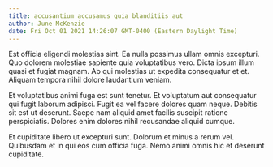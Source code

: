 ```yaml
---
title: accusantium accusamus quia blanditiis aut
author: June McKenzie
date: Fri Oct 01 2021 14:26:07 GMT-0400 (Eastern Daylight Time)
---
```

Est officia eligendi molestias sint. Ea nulla possimus ullam omnis excepturi. Quo dolorem molestiae sapiente quia voluptatibus vero. Dicta ipsum illum quasi et fugiat magnam. Ab qui molestias ut expedita consequatur et et. Aliquam tempora nihil dolore laudantium veniam.

 Et voluptatibus animi fuga est sunt tenetur. Et voluptatum aut consequatur qui fugit laborum adipisci. Fugit ea vel facere dolores quam neque. Debitis sit est ut deserunt. Saepe nam aliquid amet facilis suscipit ratione perspiciatis. Dolores enim dolores nihil recusandae aliquid cumque.

 Et cupiditate libero ut excepturi sunt. Dolorum et minus a rerum vel. Quibusdam et in qui eos cum officia fuga. Nemo animi omnis hic et deserunt cupiditate.